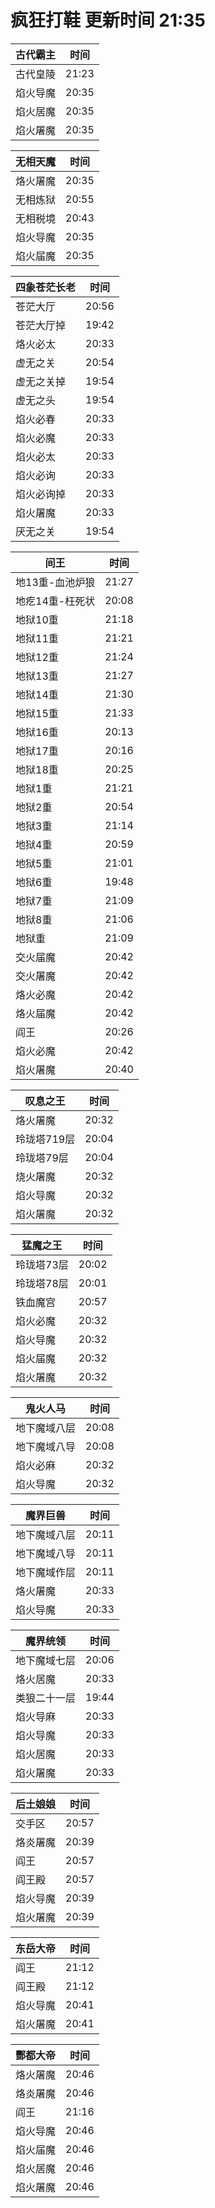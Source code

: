 # 疯狂打鞋 更新时间 21:35

| 古代霸主   | 时间    |
|--------|-------|
| 古代皇陵 | 21:23 |
| 焰火导魔 | 20:35 |
| 焰火居魔 | 20:35 |
| 焰火屠魔 | 20:35 |

| 无相天魔   | 时间    |
|--------|-------|
| 烙火屠魔 | 20:35 |
| 无相炼狱 | 20:55 |
| 无相税境 | 20:43 |
| 焰火导魔 | 20:35 |
| 焰火届魔 | 20:35 |

| 四象苍茫长老   | 时间    |
|--------|-------|
| 苍茫大厅 | 20:56 |
| 苍茫大厅掉 | 19:42 |
| 烙火必太 | 20:33 |
| 虚无之关 | 20:54 |
| 虚无之关掉 | 19:54 |
| 虚无之头 | 19:54 |
| 焰火必春 | 20:33 |
| 焰火必魔 | 20:33 |
| 焰火必太 | 20:33 |
| 焰火必询 | 20:33 |
| 焰火必询掉 | 20:33 |
| 焰火屠魔 | 20:33 |
| 厌无之关 | 19:54 |

| 间王   | 时间    |
|--------|-------|
| 地13重-血池炉狼 | 21:27 |
| 地疙14重-枉死状 | 20:08 |
| 地狱10重 | 21:18 |
| 地狱11重 | 21:21 |
| 地狱12重 | 21:24 |
| 地狱13重 | 21:27 |
| 地狱14重 | 21:30 |
| 地狱15重 | 21:33 |
| 地狱16重 | 20:13 |
| 地狱17重 | 20:16 |
| 地狱18重 | 20:25 |
| 地狱1重 | 21:21 |
| 地狱2重 | 20:54 |
| 地狱3重 | 21:14 |
| 地狱4重 | 20:59 |
| 地狱5重 | 21:01 |
| 地狱6重 | 19:48 |
| 地狱7重 | 21:09 |
| 地狱8重 | 21:06 |
| 地狱重 | 21:09 |
| 交火届魔 | 20:42 |
| 交火屠魔 | 20:42 |
| 烙火必魔 | 20:42 |
| 烙火届魔 | 20:42 |
| 阎王 | 20:26 |
| 焰火必魔 | 20:42 |
| 焰火屠魔 | 20:40 |

| 叹息之王   | 时间    |
|--------|-------|
| 烙火屠魔 | 20:32 |
| 玲珑塔719层 | 20:04 |
| 玲珑塔79层 | 20:04 |
| 烧火屠魔 | 20:32 |
| 焰火导魔 | 20:32 |
| 焰火屠魔 | 20:32 |

| 猛魔之王   | 时间    |
|--------|-------|
| 玲珑塔73层 | 20:02 |
| 玲珑塔78层 | 20:01 |
| 铁血魔宫 | 20:57 |
| 焰火必魔 | 20:32 |
| 焰火导魔 | 20:32 |
| 焰火届魔 | 20:32 |
| 焰火屠魔 | 20:32 |

| 鬼火人马   | 时间    |
|--------|-------|
| 地下魔域八层 | 20:08 |
| 地下魔域八导 | 20:08 |
| 焰火必麻 | 20:32 |
| 焰火导魔 | 20:32 |

| 魔界巨兽   | 时间    |
|--------|-------|
| 地下魔域八层 | 20:11 |
| 地下魔域八导 | 20:11 |
| 地下魔域作层 | 20:11 |
| 烙火屠魔 | 20:33 |
| 焰火导魔 | 20:33 |

| 魔界统领   | 时间    |
|--------|-------|
| 地下魔域七层 | 20:06 |
| 烙火居魔 | 20:33 |
| 类狼二十一层 | 19:44 |
| 焰火导麻 | 20:33 |
| 焰火导魔 | 20:33 |
| 焰火居魔 | 20:33 |
| 焰火屠魔 | 20:33 |

| 后土娘娘   | 时间    |
|--------|-------|
| 交手区 | 20:57 |
| 烙炎屠魔 | 20:39 |
| 阎王 | 20:57 |
| 阎王殿 | 20:57 |
| 焰火导魔 | 20:39 |
| 焰火屠魔 | 20:39 |

| 东岳大帝   | 时间    |
|--------|-------|
| 阎王 | 21:12 |
| 阎王殿 | 21:12 |
| 焰火导魔 | 20:41 |
| 焰火屠魔 | 20:41 |

| 酆都大帝   | 时间    |
|--------|-------|
| 烙火屠魔 | 20:46 |
| 烙炎屠魔 | 20:46 |
| 阎王 | 21:16 |
| 焰火导魔 | 20:46 |
| 焰火届魔 | 20:46 |
| 焰火居魔 | 20:46 |
| 焰火屠魔 | 20:46 |